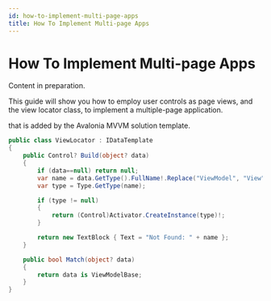 ```yaml
---
id: how-to-implement-multi-page-apps
title: How To Implement Multi-page Apps
---
```



# How To Implement Multi-page Apps

Content in preparation.

This guide will show you how to employ user controls as page views, and the view locator class, to implement a multiple-page application.



that is added by the Avalonia MVVM solution template.&#x20;

```csharp
public class ViewLocator : IDataTemplate
{
    public Control? Build(object? data)
    {
        if (data==null) return null;
        var name = data.GetType().FullName!.Replace("ViewModel", "View");
        var type = Type.GetType(name);

        if (type != null)
        {
            return (Control)Activator.CreateInstance(type)!;
        }

        return new TextBlock { Text = "Not Found: " + name };
    }

    public bool Match(object? data)
    {
        return data is ViewModelBase;
    }
}
```
